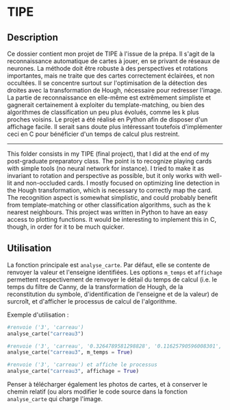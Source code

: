 # TIPE

## Description

Ce dossier contient mon projet de TIPE à l'issue de la prépa. Il s'agit de la reconnaissance automatique de cartes à jouer, en se privant de réseaux de neurones. La méthode doit être robuste à des perspectives et rotations importantes, mais ne traite que des cartes correctement éclairées, et non occultées. Il se concentre surtout sur l'optimisation de la détection des droites avec la transformation de Hough, nécessaire pour redresser l'image.
La partie de reconnaissance en elle-même est extrêmement simpliste et gagnerait certainement à exploiter du template-matching, ou bien des algorithmes de classification un peu plus évolués, comme les k plus proches voisins.
Le projet a été réalisé en Python afin de disposer d'un affichage facile. Il serait sans doute plus intéressant toutefois d'implémenter ceci en C pour bénéficier d'un temps de calcul plus restreint. 

---

This folder consists in my TIPE (final project), that I did at the end of my post-graduate preparatory class. The point is to recognize playing cards with simple tools (no neural network for instance). I tried to make it as invariant to rotation and perspective as possible, but it only works with well-lit and non-occluded cards. I mostly focused on optimizing line detection in the Hough transformation, which is necessary to correctly map the card.
The recognition aspect is somewhat simplistic, and could probably benefit from template-matching or other classification algorithms, such as the k nearest neighbours. 
This project was written in Python to have an easy access to plotting functions. It would be interesting to implement this in C, though, in order for it to be much quicker.

## Utilisation

La fonction principale est `analyse_carte`. Par défaut, elle se contente de renvoyer la valeur et l'enseigne identifiées. Les options `m_temps` et `affichage` permettent respectivement de renvoyer le détail du temps de calcul (i.e. le temps du filtre de Canny, de la transformation de Hough, de la reconstitution du symbole, d'identification de l'enseigne et de la valeur)  de surcroît, et d'afficher le processus de calcul de l'algorithme.

Exemple d'utilisation :

```python
#renvoie ('3', 'carreau')
analyse_carte("carreau3")

#renvoie ('3', 'carreau', '0.3264789581298828', '0.11625790596008301', '0.29645872116088867', '0.0017611980438232422', '0.041744232177734375')
analyse_carte("carreau3", m_temps = True)

#renvoie ('3', 'carreau') et affiche le processus
analyse_carte("carreau3", affichage = True)
```
Penser à télécharger également les photos de cartes, et à conserver le chemin relatif (ou alors modifier le code source dans la fonction `analyse_carte` qui charge l'image.
